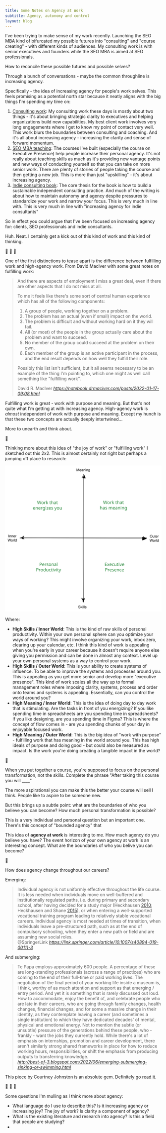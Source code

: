 ```yaml
---
title: Some Notes on Agency at Work
subtitle: Agency, autonomy and control
layout: blog
---
```


I've been trying to make sense of my work recently. Launching the SEO MBA kind of bifurcated my possible futures into "consulting" and "course creating" - with different kinds of audiences. My consulting work is with senior executives and founders while the SEO MBA is aimed at SEO professionals.

How to reconcile these possible futures and possible selves?

Through a bunch of conversations - maybe the common throughline is increasing agency.

Specifically - the idea of increasing agency for people's work selves. This feels promising as a potential north star because it neatly aligns with the big things I'm spending my time on:

1. [Consulting work](https://tomcritchlow.com/consulting/): My consulting work these days is mostly about two things - it's about bringing strategic clarity to executives and helping organizations build new capabilities. My best client work involves very long engagements where I get to know my point of contact very well. This work blurs the boundaries between consulting and coaching. And it's all about increasing agency - increasing the clarity and sense of forward momentum.
2. [SEO MBA teaching](https://seomba.com/): The courses I've built (especially the course on Executive Presence) help people increase their personal agency. It's not really about teaching skills as much as it's providing new vantage points and new ways of conducting yourself so that you can take on more senior work. There are plenty of stories of people taking the course and then getting a new job. This is more than just "upskilling" - it's about increasing agency.
3. [Indie consulting book](https://tomcritchlow.com/strategy/): The core thesis for the book is how to build a sustainable independent consulting practice. And much of the writing is about how to maintain autonomy and agency despite pressures to standardize your work and narrow your focus. This is very much in line with. This is very much in line with "increasing agency for indie consultants"

So in effect you could argue that I've been focused on increasing agency for: clients, SEO professionals and indie consultants.

Huh. Neat. I certainly get a kick out of this kind of work and this kind of thinking.

💼 💼 💼

One of the first distinctions to tease apart is the difference between fulfilling work and high-agency work. From David MacIver with some great notes on fulfilling work:

<blockquote class="quoteback" darkmode="" data-title="Fulfilling work" data-author="David R. MacIver" cite="https://notebook.drmaciver.com/posts/2022-01-17-09:08.html">
<p>And there are aspects of employment I miss a great deal, even if there are other aspects that I do not miss at all.</p>
<p>To me it feels like there's some sort of central human experience which has all of the following components:</p>
<ol>
<li>A group of people, working together on a problem.</li>
<li>The problem has an actual (even if small) impact on the world.</li>
<li>The problem is difficult and without working hard on it they will fail.</li>
<li>All (or most) of the people in the group actually care about the problem and want to succeed.</li>
<li>No member of the group could succeed at the problem on their own.</li>
<li>Each member of the group is an active participant in the process, and the end result depends on how well they fulfill their role.</li>
</ol>
<p>Possibly this list isn't sufficient, but it all seems necessary to be an example of the thing I'm pointing to, which one might as well call something like "fulfilling work".</p>
<footer>David R. MacIver<cite> <a href="https://notebook.drmaciver.com/posts/2022-01-17-09:08.html">https://notebook.drmaciver.com/posts/2022-01-17-09:08.html</a></cite></footer>
</blockquote><script note="" src="https://cdn.jsdelivr.net/gh/Blogger-Peer-Review/quotebacks@1/quoteback.js"></script>

Fulfilling work is great - work with purpose and meaning. But that's not quite what I'm getting at with increasing agency. High-agency work is *almost* independent of work with purpose and meaning. Except my hunch is that these two concepts are actually deeply intertwined...

More to unearth and think about.

💼

Thinking more about this idea of "the joy of work" or "fulfilling work" I sketched out this 2x2. This is almost certainly not right but perhaps a jumping off place to research:

![](/images/work-2x2.svg)

Where:

* **High Skills / Inner World**: This is the kind of raw skills of personal productivity. Within your own personal sphere can you optimize your ways of working? This might involve organizing your work, inbox zero, clearing up your calendar, etc. I think this kind of work is appealing when you're early in your career because it doesn't require anyone else giving you permission and can be done in almost any context. Level up your own personal systems as a way to control your work.
* **High Skills / Outer World**: This is your ability to create systems of influence. To be able to improve the systems and processes around you. This is appealing as you get more senior and develop more "executive presence". This kind of work scales all the way up to formal management roles where imposing clarity, systems, process and order onto teams and systems is appealing. Essentially, can you control the world around you?
* **High Meaning / Inner World**: This is the idea of doing day to day work that is stimulating. Are the tasks in front of you energizing? If you like spending time in spreadsheets are you spending time in spreadsheets? If you like designing, are you spending time in Figma? This is where the concept of flow comes in - are you spending chunks of your day in enjoyable focused work.
* **High Meaning / Outer World**: This is the big idea of "work with purpose" - fulfilling work that has meaning in the world around you. This has high ideals of purpose and doing good - but could also be measured as impact. Is the work you're doing creating a tangible impact in the world?

💼

When you put together a course, you're supposed to focus on the personal transformation, not the skills. Complete the phrase "After taking this course you will ____"

The more aspirational you can make this the better your course will sell I think. People like to aspire to be someone new.

But this brings up a subtle point: what are the boundaries of who you believe you can become? How much personal transformation is possible?

This is a very individual and personal question but an important one. There's this concept of "bounded agency" that 


This idea of **agency at work** is interesting to me. How much agency do you believe you have? The event horizon of your own agency at work is an interesting concept. What are the boundaries of who you belive you can become?

💼

How does agency change throughout our careers?

Emerging:

<blockquote class="quoteback" darkmode="" data-title="Conceptualizing%20Individual%20Agency%20in%20the%20Transition%20from%20School%20to%20Work%3A%20A%20Social-Ecological%20Developmental%20Perspective" data-author="@SpringerLink" cite="https://link.springer.com/article/10.1007/s40894-019-00111-3">
Individual agency is not uniformly effective throughout the life course. It is less needed when individuals move on well-buffered and institutionally regulated paths, i.e. during primary and secondary school, after having decided for a study major (Heckhausen <a data-track="click" data-track-action="reference anchor" data-track-label="link" data-test="citation-ref" aria-label="Reference 2010" title="Heckhausen, J. (2010). Globalization, social inequality, and individual agency in human development: Social change for better or worse? In R. K. Silbereisen &amp; X. Chen (Eds.), Social change and human development: Concepts and results (pp.&nbsp;148–163). London: Sage." href="https://link.springer.com/article/10.1007/s40894-019-00111-3#ref-CR32" id="ref-link-section-d5522658e1115" target="_blank" rel="noopener">2010</a>; Heckhausen and Shane <a data-track="click" data-track-action="reference anchor" data-track-label="link" data-test="citation-ref" aria-label="Reference 2015" title="Heckhausen, J., &amp; Shane, J. (2015). Social mobility in the transition to adulthood: Societal opportunities and constraints for individual agency. In L. A. Jensen (Ed.), The oxford handbook of human development and culture (pp.&nbsp;535–553). New York, Oxford University Press." href="https://link.springer.com/article/10.1007/s40894-019-00111-3#ref-CR38" id="ref-link-section-d5522658e1118" target="_blank" rel="noopener">2015</a>), or when entering a well-supported vocational training program leading to relatively stable vocational careers. Individual agency is most needed at times of transition, when individuals leave a pre-structured path, such as at the end of compulsory schooling, when they enter a new path or field and are assuming new social roles.
<footer>@SpringerLink <cite><a href="https://link.springer.com/article/10.1007/s40894-019-00111-3">https://link.springer.com/article/10.1007/s40894-019-00111-3</a></cite></footer>
</blockquote>
<script note="" src="https://cdn.jsdelivr.net/gh/Blogger-Peer-Review/quotebacks@1/quoteback.js"></script>

And submerging:

<blockquote class="quoteback" darkmode="" data-title="Emerging%2C%20Submerging%2C%20Sinking%20or%20Swimming%3A%20Career%20cycles%20and%20trajectories%20in%20the%20GLAMs" data-author="Courtney Johnston" cite="http://best-of-3.blogspot.com/2022/06/emerging-submerging-sinking-or-swimming.html">
Te Papa employs approximately 600 people. A percentage of these are long-standing professionals (across a range of practices) who are coming to the end of their full-time or paid working lives. The negotiation of the final period of your working life inside a museum is, I think, worthy of as much attention and support as that emerging / entry period. And yet it is something that is rarely discussed out loud. How to accommodate, enjoy the benefit of, and celebrate people who are late in their careers, who are going through family changes, health changes, financial changes, and for some a massive change in their identity, as they contemplate leaving a career (and sometimes a single institution) to which they have dedicated decades' of mental, physical and emotional energy. Not to mention the subtle (or unsubtle) pressure of the generations behind these people, who - frankly - want the jobs they currently hold. While there's a lot of emphasis on internships, promotion and career development, there aren't similarly strong shared frameworks in place for how to reduce working hours, responsibilities, or shift the emphasis from producing outputs to transferring knowledge.
<footer> <cite><a href="http://best-of-3.blogspot.com/2022/06/emerging-submerging-sinking-or-swimming.html">http://best-of-3.blogspot.com/2022/06/emerging-submerging-sinking-or-swimming.html</a></cite></footer>
</blockquote>
<script note="" src="https://cdn.jsdelivr.net/gh/Blogger-Peer-Review/quotebacks@1/quoteback.js"></script>

This piece by Courtney Johnston is an absolute gem. Definitely [go read it](https://best-of-3.blogspot.com/2022/06/emerging-submerging-sinking-or-swimming.html).

💼 💼 💼

Some questions I'm mulling as I think more about agency:

* What language do I use to describe this? Is it increasing agency or increasing joy? The joy of work? Is clarity a component of agency?
* What is the existing literature and research into agency? Is this a field that people are studying?
* 